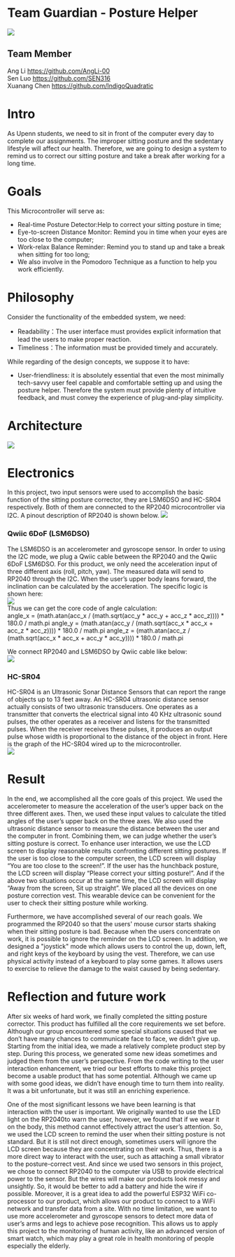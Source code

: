 # Team Guardian - Posture Helper
![](https://github.com/ESE5190-Team-Guardian/ese5190-team-guardian.github.io/blob/ff96380d90fa14c7aa7406bc5ce2e54308c7e01d/Media/IMG_1068.JPG)
## Team Member
Ang Li https://github.com/AngLi-00  
Sen Luo https://github.com/SEN316  
Xuanang Chen https://github.com/IndigoQuadratic  

# Intro
As Upenn students, we need to sit in front of the computer every day to complete our assignments. The improper sitting posture and the sedentary lifestyle will affect our health. Therefore, we are going to design a system to remind us to correct our sitting posture and take a break after working for a long time.

# Goals  
This Microcontroller will serve as:  
- Real-time Posture Detector:Help to correct your sitting posture in time;
- Eye-to-screen Distance Monitor: Remind you in time when your eyes are too close to the computer;
- Work-relax Balance Reminder: Remind you to stand up and take a break when sitting for too long;
- We also involve in the Pomodoro Technique as a function to help you work efficiently.

# Philosophy
Consider the functionality of the embedded system, we need:  
- Readability：The user interface must provides explicit information that lead the users to make proper reaction.
- Timeliness：The information must be provided timely and accurately.  

While regarding of the design concepts, we suppose it to have:
- User-friendliness: it is absolutely essential that even the most minimally tech-savvy user feel capable and comfortable setting up and using the posture helper. Therefore the system must provide plenty of intuitive feedback, and must convey the experience of plug-and-play simplicity.

# Architecture
![](https://github.com/ESE5190-Team-Guardian/ese5190-team-guardian.github.io/blob/f9f9f47b93a0f9156ef82ab60ecbbd5b7970171f/Media/Architecture.png)  

# Electronics
In this project, two input sensors were used to accomplish the basic function of the sitting posture corrector, they are LSM6DSO and HC-SR04 respectively. Both of them are connected to the RP2040 microcontroller via I2C. A pinout description of RP2040 is shown below.
![](https://github.com/ESE5190-Team-Guardian/ese5190-team-guardian.github.io/blob/f3f22f63c9e66e06f4ecc87b242ca53512bb2720/Media/Adafruit_products_qtpy-rp2040-pins.png)  

### Qwiic 6DoF (LSM6DSO)

The LSM6DSO is an accelerometer and gyroscope sensor. In order to using the I2C mode, we plug a Qwiic cable between the RP2040 and the Qwiic 6DoF LSM6DSO. For this product, we only need the acceleration input of three different axis (roll, pitch, yaw). The measured data will send to RP2040 through the I2C. When the user’s upper body leans forward, the inclination can be calculated by the acceleration. The specific logic is shown here:  
![](https://github.com/ESE5190-Team-Guardian/ese5190-team-guardian.github.io/blob/1f06af2fbde75373179fd0578b31efba0b8bf615/Media/Qwiic%206DoF-Logic.png)  
Thus we can get the core code of angle calculation:  
    angle_x = (math.atan(acc_x / (math.sqrt(acc_y * acc_y + acc_z * acc_z)))) * 180.0 / math.pi
    angle_y = (math.atan(acc_y / (math.sqrt(acc_x * acc_x + acc_z * acc_z)))) * 180.0 / math.pi
    angle_z = (math.atan(acc_z / (math.sqrt(acc_x * acc_x + acc_y * acc_y)))) * 180.0 / math.pi

We connect RP2040 and LSM6DSO by Qwiic cable like below:  
![](https://github.com/ESE5190-Team-Guardian/ese5190-team-guardian.github.io/blob/1f06af2fbde75373179fd0578b31efba0b8bf615/Media/Qwiic%206DoF.jpg)  

### HC-SR04  
HC-SR04 is an Ultrasonic Sonar Distance Sensors that can report the range of objects up to 13 feet away. An HC-SR04 ultrasonic distance sensor actually consists of two ultrasonic transducers. One operates as a transmitter that converts the electrical signal into 40 KHz ultrasonic sound pulses, the other operates as a receiver and listens for the transmitted pulses. When the receiver receives these pulses, it produces an output pulse whose width is proportional to the distance of the object in front. Here is the graph of the HC-SR04 wired up to the microcontroller.  
![](https://github.com/ESE5190-Team-Guardian/ese5190-team-guardian.github.io/blob/1f06af2fbde75373179fd0578b31efba0b8bf615/Media/HCSR04CONNECT.jpg)  

# Result

In the end, we accomplished all the core goals of this project. We used the accelerometer to measure the acceleration of the user’s upper back on the three different axes. Then, we used these input values to calculate the titled angles of the user’s upper back on the three axes. We also used the ultrasonic distance sensor to measure the distance between the user and the computer in front. Combining them, we can judge whether the user’s sitting posture is correct. To enhance user interaction, we use the LCD screen to display reasonable results confronting different sitting postures. If the user is too close to the computer screen, the LCD screen will display “You are too close to the screen!”. If the user has the hunchback posture, the LCD screen will display “Please correct your sitting posture!”. And if the above two situations occur at the same time, the LCD screen will display “Away from the screen, Sit up straight”. We placed all the devices on one posture correction vest. This wearable device can be convenient for the user to check their sitting posture while working. 

Furthermore, we have accomplished several of our reach goals. We programmed the RP2040 so that the users' mouse cursor starts shaking when their sitting posture is bad. Because when the users concentrate on work, it is possible to ignore the reminder on the LCD screen. In addition, we designed a "joystick" mode which allows users to control the up, down, left, and right keys of the keyboard by using the vest. Therefore, we can use physical activity instead of a keyboard to play some games. It allows users to exercise to relieve the damage to the waist caused by being sedentary.

# Reflection and future work

After six weeks of hard work, we finally completed the sitting posture corrector. This product has fulfilled all the core requirements we set before. Although our group encountered some special situations caused that we don’t have many chances to communicate face to face, we didn’t give up. Starting from the initial idea, we made a relatively complete product step by step. During this process, we generated some new ideas sometimes and judged them from the user’s perspective. From the code writing to the user interaction enhancement, we tried our best efforts to make this project become a usable product that has some potential. Although we came up with some good ideas, we didn’t have enough time to turn them into reality. It was a bit unfortunate, but it was still an enriching experience. 

One of the most significant lessons we have been learning is that interaction with the user is important. We originally wanted to use the LED light on the RP2040to warn the user, however, we found that if we wear it on the body, this method cannot effectively attract the user’s attention. So, we used the LCD screen to remind the user when their sitting posture is not standard. But it is still not direct enough, sometimes users will ignore the LCD screen because they are concentrating on their work. Thus, there is a more direct way to interact with the user, such as attaching a small vibrator to the posture-correct vest. And since we used two sensors in this project, we chose to connect RP2040 to the computer via USB to provide electrical power to the sensor. But the wires will make our products look messy and unsightly. So, it would be better to add a battery and hide the wire if possible. Moreover, it is a great idea to add the powerful ESP32 WiFi co-processor to our product, which allows our product to connect to a WiFi network and transfer data from a site. With no time limitation, we want to use more accelerometer and gyroscope sensors to detect more data of user’s arms and legs to achieve pose recognition. This allows us to apply this project to the monitoring of human activity, like an advanced version of smart watch, which may play a great role in health monitoring of people especially the elderly. 






